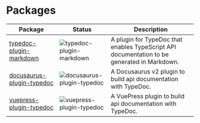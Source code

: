 # Packages

| Package                                                           | Status                                                                                   | Description                                                                                 |
| ----------------------------------------------------------------- | ---------------------------------------------------------------------------------------- | ------------------------------------------------------------------------------------------- |
| [typedoc-plugin-markdown](./packages/typedoc-plugin-markdown)     | ![typedoc-plugin-markdown](https://img.shields.io/npm/v/typedoc-plugin-markdown.svg)     | A plugin for TypeDoc that enables TypeScript API documentation to be generated in Markdown. |
| [docusaurus-plugin-typedoc](./packages/docusaurus-plugin-typedoc) | ![docusaurus-plugin-typedoc](https://img.shields.io/npm/v/docusaurus-plugin-typedoc.svg) | A Docusaurus v2 plugin to build api documentation with TypeDoc.                             |
| [vuepress-plugin-typedoc](./packages/vuepress-plugin-typedoc)     | ![vuepress-plugin-typedoc](https://img.shields.io/npm/v/vuepress-plugin-typedoc.svg)     | A VuePress plugin to build api documentation with TypeDoc.                                  |
